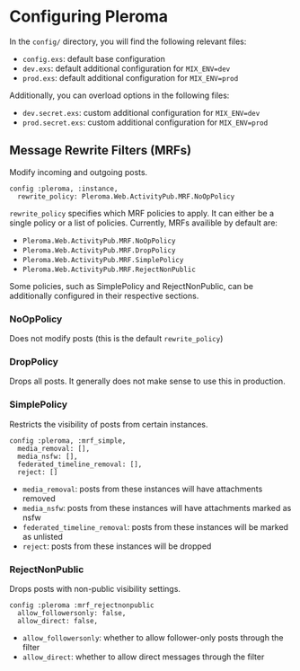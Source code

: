 # Configuring Pleroma

In the `config/` directory, you will find the following relevant files:
* `config.exs`: default base configuration
* `dev.exs`: default additional configuration for `MIX_ENV=dev`
* `prod.exs`: default additional configuration for `MIX_ENV=prod`

Additionally, you can overload options in the following files:
* `dev.secret.exs`: custom additional configuration for `MIX_ENV=dev`
* `prod.secret.exs`: custom additional configuration for `MIX_ENV=prod`

## Message Rewrite Filters (MRFs)

Modify incoming and outgoing posts.

    config :pleroma, :instance,
      rewrite_policy: Pleroma.Web.ActivityPub.MRF.NoOpPolicy

`rewrite_policy` specifies which MRF policies to apply. It can either be a single policy or a list of policies.
Currently, MRFs availible by default are:
* `Pleroma.Web.ActivityPub.MRF.NoOpPolicy`
* `Pleroma.Web.ActivityPub.MRF.DropPolicy`
* `Pleroma.Web.ActivityPub.MRF.SimplePolicy`
* `Pleroma.Web.ActivityPub.MRF.RejectNonPublic`

Some policies, such as SimplePolicy and RejectNonPublic, can be additionally configured in their respective sections.

### NoOpPolicy

Does not modify posts (this is the default `rewrite_policy`)

### DropPolicy

Drops all posts. It generally does not make sense to use this in production.

### SimplePolicy

Restricts the visibility of posts from certain instances.

    config :pleroma, :mrf_simple,
      media_removal: [],
      media_nsfw: [],
      federated_timeline_removal: [],
      reject: []

* `media_removal`: posts from these instances will have attachments removed
* `media_nsfw`: posts from these instances will have attachments marked as nsfw
* `federated_timeline_removal`: posts from these instances will be marked as unlisted
* `reject`: posts from these instances will be dropped

### RejectNonPublic

Drops posts with non-public visibility settings.

    config :pleroma :mrf_rejectnonpublic
      allow_followersonly: false,
      allow_direct: false,

* `allow_followersonly`: whether to allow follower-only posts through the filter
* `allow_direct`: whether to allow direct messages through the filter
